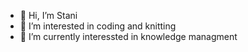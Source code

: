 - 👋 Hi, I’m Stani
- 👀 I’m interested in coding and knitting
- 🌱 I’m currently interessted in knowledge managment 


<!---
ConstanzeMaass2610/ConstanzeMaass2610 is a ✨ special ✨ repository because its `README.md` (this file) appears on your GitHub profile.
You can click the Preview link to take a look at your changes.
--->
